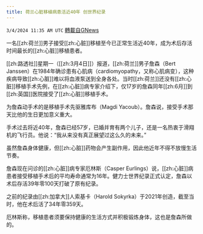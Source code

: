 ```yaml
---
title: 荷兰心脏移植病患活近40年 创世界纪录
---
```

`3/4/2024 11:35 AM UTC` [轉載自GNews](https://gnews.org/articles/2363524)

一名[[zh:荷兰]]男子接受[[zh:心脏]]移植至今已正常生活近40年，成为术后存活时间最长的[[zh:心脏]]移植患者。

[[zh:路透社]]星期一（[[zh:3月4日]]）报道，[[zh:荷兰]]男子詹森（Bert Janssen）在1984年确诊患有心肌病（cardiomyopathy，又称心肌病变），这种疾病导致[[zh:心脏]]难以将血液泵送到全身各处。当时[[zh:荷兰]]还没有[[zh:心脏]]移植手术先例，在[[zh:心脏]]病专家介绍下，仅17岁的詹森同年[[zh:6月]]到[[zh:英国]]医院接受了[[zh:心脏]]移植手术。

为詹森动手术的是移植手术先驱雅库布（Magdi Yacoub）。詹森说，接受手术那天比他的生日更加意义重大。

手术过去将近40年，詹森已经57岁，已婚并育有两个儿子，还是一名热衷于滑翔机的飞行员。他说：“我从来没有真正展望过这么久的未来。”

虽然詹森身体健康，但[[zh:心脏]]药物会产生副作用，因此他近年不得不放慢生活节奏。

詹森现在问诊的[[zh:心脏]]病专家厄林斯（Casper Eurlings）说，[[zh:心脏]]病患者接受移植手术后的平均寿命通常为16年。健力士世界纪录正式认定，詹森以术后存活39年零100天打破了原有纪录。

之前的纪录由[[zh:加拿大]]人索基卡（Harold Sokyrka）于2021年创造，截至当时，他在术后活了34年零359天。

厄林斯称，移植患者须要保持健康的生活方式并积极锻炼身体，这也是詹森所做的。

